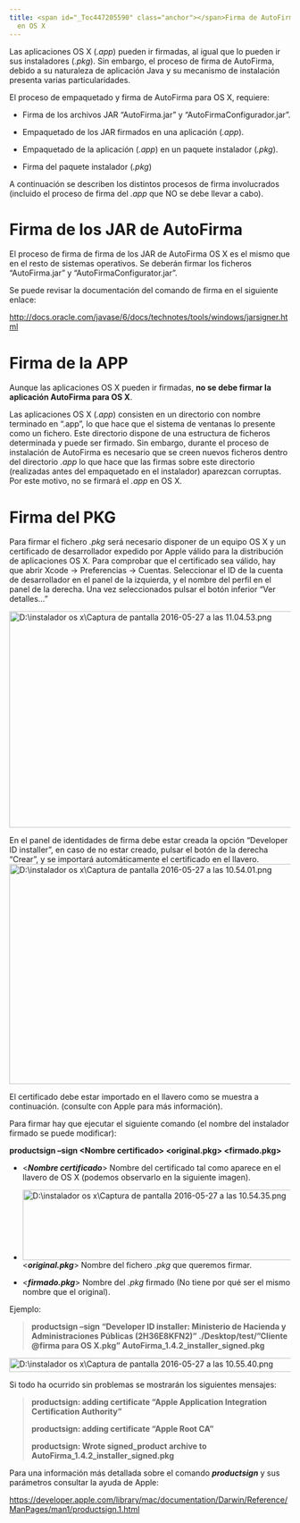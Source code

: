 ```yaml
---
title: <span id="_Toc447205590" class="anchor"></span>Firma de AutoFirma
  en OS X
---
```


Las aplicaciones OS X (*.app*) pueden ir firmadas, al igual que lo
pueden ir sus instaladores (*.pkg*). Sin embargo, el proceso de firma de
AutoFirma, debido a su naturaleza de aplicación Java y su mecanismo de
instalación presenta varias particularidades.

El proceso de empaquetado y firma de AutoFirma para OS X, requiere:

- Firma de los archivos JAR “AutoFirma.jar” y
  “AutoFirmaConfigurador.jar”.

- Empaquetado de los JAR firmados en una aplicación (*.app*).

- Empaquetado de la aplicación (*.app*) en un paquete instalador
  (*.pkg*).

- Firma del paquete instalador (*.pkg*)

A continuación se describen los distintos procesos de firma involucrados
(incluido el proceso de firma del *.app* que NO se debe llevar a cabo).

# Firma de los JAR de AutoFirma

El proceso de firma de firma de los JAR de AutoFirma OS X es el mismo
que en el resto de sistemas operativos. Se deberán firmar los ficheros
“AutoFirma.jar” y “AutoFirmaConfigurator.jar”.

Se puede revisar la documentación del comando de firma en el siguiente
enlace:

<http://docs.oracle.com/javase/6/docs/technotes/tools/windows/jarsigner.html>

# Firma de la APP

Aunque las aplicaciones OS X pueden ir firmadas, **no se debe firmar la
aplicación AutoFirma para OS X**.

Las aplicaciones OS X (*.app*) consisten en un directorio con nombre
terminado en “.app”, lo que hace que el sistema de ventanas lo presente
como un fichero. Este directorio dispone de una estructura de ficheros
determinada y puede ser firmado. Sin embargo, durante el proceso de
instalación de AutoFirma es necesario que se creen nuevos ficheros
dentro del directorio *.app* lo que hace que las firmas sobre este
directorio (realizadas antes del empaquetado en el instalador) aparezcan
corruptas. Por este motivo, no se firmará el *.app* en OS X.

# Firma del PKG

Para firmar el fichero *.pkg* será necesario disponer de un equipo OS X
y un certificado de desarrollador expedido por Apple válido para la
distribución de aplicaciones OS X. Para comprobar que el certificado sea
válido, hay que abrir Xcode -\> Preferencias -\> Cuentas. Seleccionar el
ID de la cuenta de desarrollador en el panel de la izquierda, y el
nombre del perfil en el panel de la derecha. Una vez seleccionados
pulsar el botón inferior “Ver detalles…”

<img src="media/image1.png" style="width:6.09375in;height:4.03125in"
alt="D:\instalador os x\Captura de pantalla 2016-05-27 a las 11.04.53.png" />

En el panel de identidades de firma debe estar creada la opción
“Developer ID installer”, en caso de no estar creado, pulsar el botón de
la derecha “Crear”, y se importará automáticamente el certificado en el
llavero.<img src="media/image2.png" style="width:6.125in;height:4.10417in"
alt="D:\instalador os x\Captura de pantalla 2016-05-27 a las 10.54.01.png" />

El certificado debe estar importado en el llavero como se muestra a
continuación. (consulte con Apple para más información).

Para firmar hay que ejecutar el siguiente comando (el nombre del
instalador firmado se puede modificar):

**productsign –sign \<Nombre certificado\> \<original.pkg\>
\<firmado.pkg\>**

- \<***Nombre certificado***\> Nombre del certificado tal como aparece
  en el llavero de OS X (podemos observarlo en la siguiente imagen).

- <img src="media/image3.png" style="width:6.48958in;height:1.3125in"
  alt="D:\instalador os x\Captura de pantalla 2016-05-27 a las 10.54.35.png" />\<***original.pkg***\>
  Nombre del fichero *.pkg* que queremos firmar.

- \<***firmado.pkg***\> Nombre del *.pkg* firmado (No tiene por qué ser
  el mismo nombre que el original).

Ejemplo:

> **productsign –sign “Developer ID installer: Ministerio de Hacienda y
> Administraciones Públicas (2H36E8KFN2)” ./Desktop/test/”Cliente @firma
> para OS X.pkg” AutoFirma_1.4.2_installer_signed.pkg**

<img src="media/image4.png" style="width:6.5in;height:0.26042in"
alt="D:\instalador os x\Captura de pantalla 2016-05-27 a las 10.55.40.png" />

Si todo ha ocurrido sin problemas se mostrarán los siguientes mensajes:

> **productsign: adding certificate “Apple Application Integration
> Certification Authority”**
>
> **productsign: adding certificate “Apple Root CA”**
>
> **productsign: Wrote signed_product archive to
> AutoFirma_1.4.2_installer_signed.pkg**

Para una información más detallada sobre el comando ***productsign*** y
sus parámetros consultar la ayuda de Apple:

<https://developer.apple.com/library/mac/documentation/Darwin/Reference/ManPages/man1/productsign.1.html>
